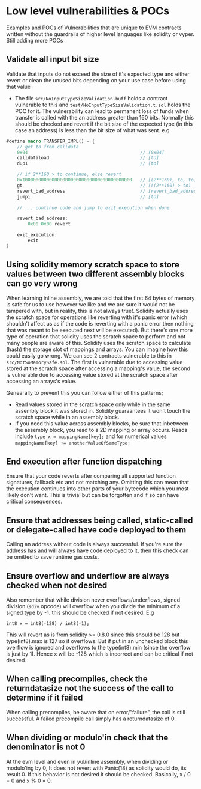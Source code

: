 # Low level vulnerabilities & POCs

Examples and POCs of Vulnerabilities that are unique to EVM contracts written without the guardrails of higher level languages like solidity or vyper. Still adding more POCs

## Validate all input bit size

Validate that inputs do not exceed the size of it's expected type and either revert or clean the unused bits depending on your use case before using that value

- The file `src/NoInputTypeSizeValidation.huff` holds a contract vulnerable to this and `test/NoInputTypeSizeValidation.t.sol` holds the POC for it. The vulnerability can lead to permanent loss of funds when transfer is called with the an address greater than 160 bits. Normally this should be checked and revert if the bit size of the expected type (in this case an address) is less than the bit size of what was sent. e.g

```rs
#define macro TRANSFER_IMPL() = {
    // get to from calldata
    0x04                                          // [0x04]
    calldataload                                  // [to]
    dup1                                          // [to]

    // if 2**160 > to continue, else revert
    0x10000000000000000000000000000000000000000   // [(2**160), to, to]
    gt                                            // [((2**160) > to)  to]
    revert_bad_address                            // [revert_bad_address, ((2**160) > to)  to]
    jumpi                                         // [to]

    // ... continue code and jump to exit_execution when done

    revert_bad_address:
        0x00 0x00 revert

    exit_execution:
        exit
}
```

## Using solidity memory scratch space to store values between two different assembly blocks can go very wrong

When learning inline assembly, we are told that the first 64 bytes of memory is safe for us to use however we like and we are sure it would not be tampered with, but in reality, this is not always true!. Solidity actually uses the scratch space for operations like reverting with it's panic error (which shouldn't affect us as if the code is reverting with a panic error then nothing that was meant to be executed next will be executed). But there's one more type of operation that solidity uses the scratch space to perform and not many people are aware of this. Solidity uses the scratch space to calculate (hash) the storage slot of mappings and arrays. You can imagine how this could easily go wrong. We can see 2 contracts vulnerable to this in `src/NotSoMemorySafe.sol`. The first is vulnerable due to accessing value stored at the scratch space after accessing a mapping's value, the second is vulnerable due to accessing value stored at the scratch space after accessing an arrays's value.

Genearally to prevent this you can follow either of this patterns;

- Read values stored in the scratch space only while in the same assembly block it was stored in. Solidity guaraantees it won't touch the scratch space while in an assembly block.
- If you need this value across assembly blocks, be sure that inbetween the assembly block, you read to a 2D mapping or array occurs. Reads include `type x = mappingName[key];` and for numerical values `mappingName[key] += anotherValueOfSameType;`

## End execution after function dispatching

Ensure that your code reverts after comparing all supported function signatures, fallback etc and not matching any. Omitting this can mean that the execution continues into other parts of your bytecode which you most likely don't want. This is trivial but can be forgotten and if so can have critical consequences.

## Ensure that addresses being called, static-called or delegate-called have code deployed to them

Calling an address without code is always successful. If you're sure the address has and will always have code deployed to it, then this check can be omitted to save runtime gas costs.

## Ensure overflow and underflow are always checked when not desired

Also remember that while division never overflows/underflows, signed division (`sdiv` opcode) will overflow when you divide the minimum of a signed type by -1. this should be checked if not desired. E.g

```
int8 x = int8(-128) / int8(-1);
```

This will revert as is from solidity >= 0.8.0 since this should be 128 but type(int8).max is 127 so it overflows.
But if put in an unchecked block this overflow is ignored and overflows to the type(int8).min (since the overflow is just by 1). Hence x will be -128 which is incorrect and can be critical if not desired.

## When calling precompiles, check the returndatasize not the success of the call to determine if it failed

When calling precompiles, be aware that on error/”failure”, the call is still successful. A failed precompile call simply has a returndatasize of 0.

## When dividing or modulo'in check that the denominator is not 0

At the evm level and even in yul/inline assembly, when dividing or modulo'ing by 0, It does not revert with Panic(18) as solidity would do, its result 0. If this behavior is not desired it should be checked. Basically, x / 0 = 0 and x % 0 = 0.
